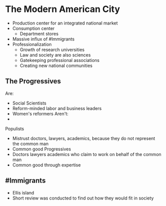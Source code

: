 # The Modern American City
- Production center for an integrated national market
- Consumption center
	- Department stores
- Massive influx of #Immigrants
- Professionalization
	- Growth of research universities
	- Law and society are also sciences
	- Gatekeeping professional associations
	- Creating new national communities
## The Progressives
Are:
- Social Scientists
- Reform-minded labor and business leaders
- Women's reformers
Aren't:
- 
Populists
- Mistrust doctors, lawyers, academics, because they do not represent the common man
- Common good
Progressives
- Doctors lawyers academics who claim to work on behalf of the common man
- Common good through expertise
## #Immigrants
- Ellis island
- Short review was conducted to find out how they would fit in society
